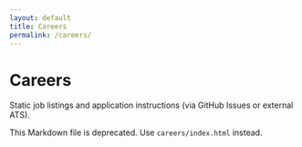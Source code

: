```yaml
---
layout: default
title: Careers
permalink: /careers/
---
```


# Careers

Static job listings and application instructions (via GitHub Issues or external ATS).

This Markdown file is deprecated. Use `careers/index.html` instead.
